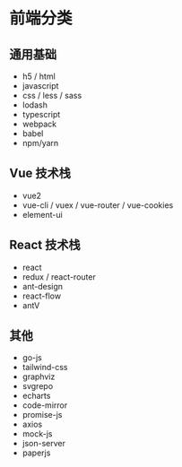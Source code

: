 # 前端分类

## 通用基础
 - h5 / html
 - javascript
 - css / less / sass
 - lodash
 - typescript
 - webpack
 - babel
 - npm/yarn
 
## Vue 技术栈
 - vue2
 - vue-cli / vuex / vue-router / vue-cookies
 - element-ui

## React 技术栈
 - react
 - redux / react-router
 - ant-design
 - react-flow
 - antV
 
## 其他
 - go-js
 - tailwind-css
 - graphviz
 - svgrepo
 - echarts
 - code-mirror
 - promise-js
 - axios
 - mock-js
 - json-server
 - paperjs
 